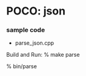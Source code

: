 POCO: json
===============

### sample code
- parse_json.cpp

Build and Run:
% make parse

% bin/parse




